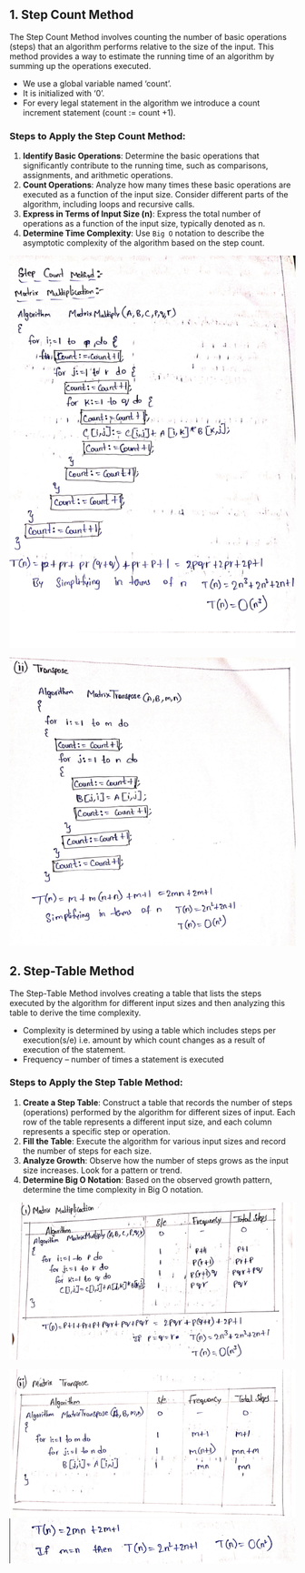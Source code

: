 <!--
  Author: omteja04
  Created on: 09-09-2024 19:03:00
  Description: StepTableAndStepCountMethods
-->

## 1. Step Count Method

The Step Count Method involves counting the number of basic operations
(steps) that an algorithm performs relative to the size of the input. This method
provides a way to estimate the running time of an algorithm by summing up
the operations executed.

- We use a global variable named ‘count’.
- It is initialized with ‘0’.
- For every legal statement in the algorithm we introduce a count increment statement (count := count +1).

### Steps to Apply the Step Count Method:

1. **Identify Basic Operations**: Determine the basic operations that
   significantly contribute to the running time, such as comparisons,
   assignments, and arithmetic operations.
2. **Count Operations**: Analyze how many times these basic operations are
   executed as a function of the input size. Consider different parts of the
   algorithm, including loops and recursive calls.
3. **Express in Terms of Input Size (n)**: Express the total number of
   operations as a function of the input size, typically denoted as n.
4. **Determine Time Complexity**: Use `Big O` notation to describe the
   asymptotic complexity of the algorithm based on the step count.

![alt text](image.png)

![alt text](image-1.png)

## 2. Step-Table Method

The Step-Table Method involves creating a table that lists the steps executed by
the algorithm for different input sizes and then analyzing this table to derive
the time complexity.

- Complexity is determined by using a table which includes steps per execution(s/e) i.e. amount by which count changes as a result of execution of the statement.
- Frequency – number of times a statement is executed

### Steps to Apply the Step Table Method:

1. **Create a Step Table**: Construct a table that records the number of steps
   (operations) performed by the algorithm for different sizes of input. Each
   row of the table represents a different input size, and each column
   represents a specific step or operation.
2. **Fill the Table**: Execute the algorithm for various input sizes and record
   the number of steps for each size.
3. **Analyze Growth**: Observe how the number of steps grows as the input
   size increases. Look for a pattern or trend.
4. **Determine Big O Notation**: Based on the observed growth pattern,
   determine the time complexity in Big O notation.

![alt text](image-2.png)

![alt text](image-3.png)
![alt text](image-4.png)
